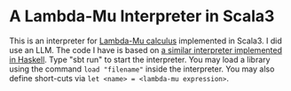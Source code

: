 # A Lambda-Mu Interpreter in Scala3

This is an interpreter for [Lambda-Mu calculus][1] implemented in Scala3. I did use an LLM. The code I have is based on [a similar interpreter implemented in Haskell][2]. Type "sbt run" to start the interpreter. You may load a library using the command `load "filename"` inside the interpreter. You may also define short-cuts via `let <name> = <lambda-mu expression>`.

[1]: https://en.wikipedia.org/wiki/Lambda-mu_calculus
[2]: https://stackoverflow.com/questions/28752112/interpret-parigots-lambda-mu-calculus-in-haskell
